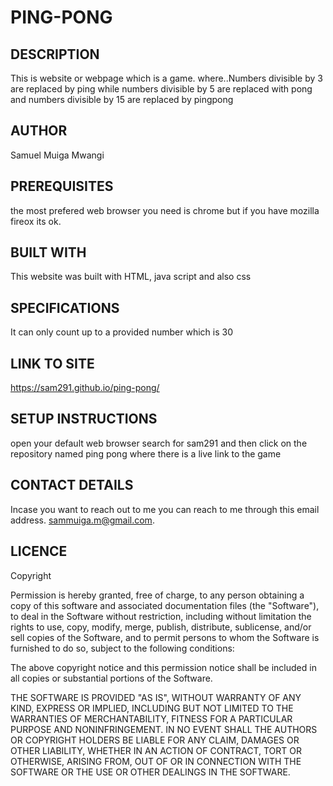 # PING-PONG

## DESCRIPTION
This is website or webpage which is a game. where..Numbers divisible by 3 are replaced by ping while numbers divisible by 5 are replaced with pong and numbers divisible by 15 are replaced by pingpong 

## AUTHOR
Samuel Muiga Mwangi

## PREREQUISITES
the most prefered web browser you need is chrome but if you have mozilla fireox its ok.

## BUILT WITH
This website was built with HTML, java script and also css
 
## SPECIFICATIONS
It can only count up to a provided number which is 30

## LINK TO SITE
https://sam291.github.io/ping-pong/

## SETUP INSTRUCTIONS
open your default web browser
search for sam291 and then click on the repository named ping pong where there is
a live link to the game

## CONTACT DETAILS
Incase you want to reach out to me you can reach to me through this email address. sammuiga.m@gmail.com.

## LICENCE
Copyright <YEAR> <COPYRIGHT HOLDER>

Permission is hereby granted, free of charge, to any person obtaining a copy of this software and associated documentation files (the "Software"), to deal in the Software without restriction, including without limitation the rights to use, copy, modify, merge, publish, distribute, sublicense, and/or sell copies of the Software, and to permit persons to whom the Software is furnished to do so, subject to the following conditions:

The above copyright notice and this permission notice shall be included in all copies or substantial portions of the Software.

THE SOFTWARE IS PROVIDED "AS IS", WITHOUT WARRANTY OF ANY KIND, EXPRESS OR IMPLIED, INCLUDING BUT NOT LIMITED TO THE WARRANTIES OF MERCHANTABILITY, FITNESS FOR A PARTICULAR PURPOSE AND NONINFRINGEMENT. IN NO EVENT SHALL THE AUTHORS OR COPYRIGHT HOLDERS BE LIABLE FOR ANY CLAIM, DAMAGES OR OTHER LIABILITY, WHETHER IN AN ACTION OF CONTRACT, TORT OR OTHERWISE, ARISING FROM, OUT OF OR IN CONNECTION WITH THE SOFTWARE OR THE USE OR OTHER DEALINGS IN THE SOFTWARE.